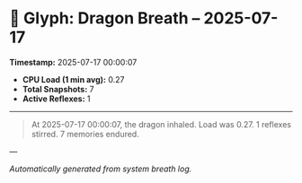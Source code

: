 # 🐉 Glyph: Dragon Breath – 2025-07-17

**Timestamp:** 2025-07-17 00:00:07

- **CPU Load (1 min avg):** 0.27
- **Total Snapshots:** 7
- **Active Reflexes:** 1

---

> At 2025-07-17 00:00:07, the dragon inhaled. Load was 0.27. 1 reflexes stirred. 7 memories endured.

—

_Automatically generated from system breath log._
